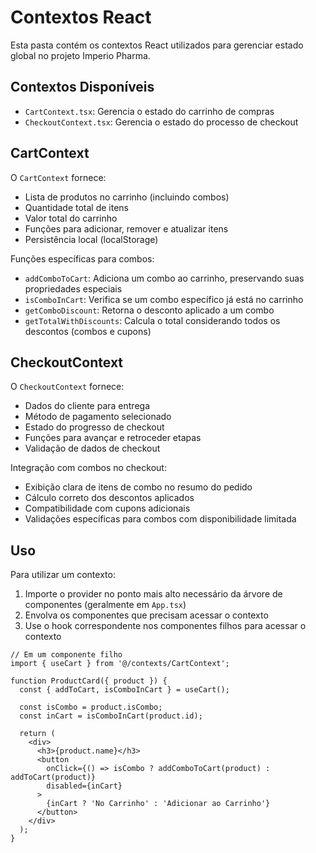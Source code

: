 
# Contextos React

Esta pasta contém os contextos React utilizados para gerenciar estado global no projeto Imperio Pharma.

## Contextos Disponíveis

- `CartContext.tsx`: Gerencia o estado do carrinho de compras
- `CheckoutContext.tsx`: Gerencia o estado do processo de checkout

## CartContext

O `CartContext` fornece:
- Lista de produtos no carrinho (incluindo combos)
- Quantidade total de itens
- Valor total do carrinho
- Funções para adicionar, remover e atualizar itens
- Persistência local (localStorage)

Funções específicas para combos:
- `addComboToCart`: Adiciona um combo ao carrinho, preservando suas propriedades especiais
- `isComboInCart`: Verifica se um combo específico já está no carrinho
- `getComboDiscount`: Retorna o desconto aplicado a um combo
- `getTotalWithDiscounts`: Calcula o total considerando todos os descontos (combos e cupons)

## CheckoutContext

O `CheckoutContext` fornece:
- Dados do cliente para entrega
- Método de pagamento selecionado
- Estado do progresso de checkout
- Funções para avançar e retroceder etapas
- Validação de dados de checkout

Integração com combos no checkout:
- Exibição clara de itens de combo no resumo do pedido
- Cálculo correto dos descontos aplicados
- Compatibilidade com cupons adicionais
- Validações específicas para combos com disponibilidade limitada

## Uso

Para utilizar um contexto:

1. Importe o provider no ponto mais alto necessário da árvore de componentes (geralmente em `App.tsx`)
2. Envolva os componentes que precisam acessar o contexto
3. Use o hook correspondente nos componentes filhos para acessar o contexto

```tsx
// Em um componente filho
import { useCart } from '@/contexts/CartContext';

function ProductCard({ product }) {
  const { addToCart, isComboInCart } = useCart();
  
  const isCombo = product.isCombo;
  const inCart = isComboInCart(product.id);
  
  return (
    <div>
      <h3>{product.name}</h3>
      <button 
        onClick={() => isCombo ? addComboToCart(product) : addToCart(product)}
        disabled={inCart}
      >
        {inCart ? 'No Carrinho' : 'Adicionar ao Carrinho'}
      </button>
    </div>
  );
}
```
